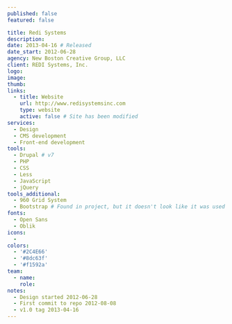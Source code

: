 ```yaml
---
published: false
featured: false

title: Redi Systems
description:
date: 2013-04-16 # Released
date_start: 2012-06-28
agency: New Boston Creative Group, LLC
client: REDI Systems, Inc.
logo:
image:
thumb:
links:
  - title: Website
    url: http://www.redisystemsinc.com
    type: website
    active: false # Site has been modified
services:
  - Design
  - CMS development
  - Front-end development
tools:
  - Drupal # v7
  - PHP
  - CSS
  - Less
  - JavaScript
  - jQuery
tools_additional:
  - 960 Grid System
  - Bootstrap # Found in project, but it doesn't look like it was used
fonts:
  - Open Sans
  - Oblik
icons:
  -
colors:
  - '#2C4E66'
  - '#8dc63f'
  - '#f1592a'
team:
  - name:
    role:
notes:
  - Design started 2012-06-28
  - First commit to repo 2012-08-08
  - v1.0 tag 2013-04-16
---
```

